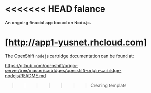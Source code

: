 <<<<<<< HEAD
falance
=======

An ongoing finacial app based on Node.js.

[http://app1-yusnet.rhcloud.com]
=======
The OpenShift `nodejs` cartridge documentation can be found at:

https://github.com/openshift/origin-server/tree/master/cartridges/openshift-origin-cartridge-nodejs/README.md
>>>>>>> Creating template
